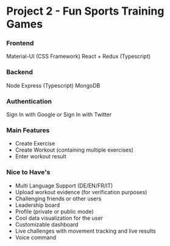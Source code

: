 # Project 2 - Fun Sports Training Games

### Frontend
Material-UI (CSS Framework)
React + Redux (Typescript)

### Backend
Node Express (Typescript)
MongoDB

### Authentication
Sign In with Google or Sign In with Twitter

### Main Features
- Create Exercise
- Create Workout (containing multiple exercises)
- Enter workout result

### Nice to Have's
- Multi Language Support (DE/EN/FR/IT)
- Upload workout evidence (for verification purposes)
- Challenging friends or other users
- Leadership board
- Profile (private or public mode)
- Cool data visualization for the user
- Customizable dashboard
- Live challenges with movement tracking and live results
- Voice command